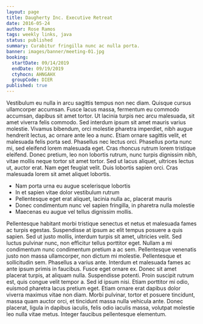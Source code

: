 ```yaml
---
layout: page
title: Daugherty Inc. Executive Retreat
date: 2016-05-24
author: Rose Ramos
tags: weekly links, java
status: published
summary: Curabitur fringilla nunc ac nulla porta.
banner: images/banner/meeting-01.jpg
booking:
  startDate: 09/14/2019
  endDate: 09/19/2019
  ctyhocn: AHNGAHX
  groupCode: DIER
published: true
---
```

Vestibulum eu nulla in arcu sagittis tempus non nec diam. Quisque cursus ullamcorper accumsan. Fusce lacus massa, fermentum eu commodo accumsan, dapibus sit amet tortor. Ut lacinia turpis nec arcu malesuada, sit amet viverra felis commodo. Sed interdum ipsum sit amet mauris varius molestie. Vivamus bibendum, orci molestie pharetra imperdiet, nibh augue hendrerit lectus, ac ornare ante leo a nunc. Etiam ornare sagittis velit, et malesuada felis porta sed. Phasellus nec lectus orci. Phasellus porta nunc mi, sed eleifend lorem malesuada eget. Cras rhoncus rutrum lorem tristique eleifend. Donec pretium, leo non lobortis rutrum, nunc turpis dignissim nibh, vitae mollis neque tortor sit amet tortor. Sed ut lacus aliquet, ultrices lectus ut, auctor erat. Nam eget feugiat velit. Duis lobortis sapien orci. Cras malesuada lorem sit amet aliquet lobortis.

* Nam porta urna eu augue scelerisque lobortis
* In et sapien vitae dolor vestibulum rutrum
* Pellentesque eget erat aliquet, lacinia nulla ac, placerat mauris
* Donec condimentum nunc vel sapien fringilla, in pharetra nulla molestie
* Maecenas eu augue vel tellus dignissim mollis.

Pellentesque habitant morbi tristique senectus et netus et malesuada fames ac turpis egestas. Suspendisse at ipsum ac elit tempus posuere a quis sapien. Sed ut justo mollis, interdum turpis sit amet, ultricies velit. Sed luctus pulvinar nunc, non efficitur tellus porttitor eget. Nullam a mi condimentum nunc condimentum pretium a ac sem. Pellentesque venenatis justo non massa ullamcorper, non dictum mi molestie. Pellentesque et sollicitudin sem. Phasellus a varius ante. Interdum et malesuada fames ac ante ipsum primis in faucibus.
Fusce eget ornare ex. Donec sit amet placerat turpis, at aliquam nulla. Suspendisse potenti. Proin suscipit rutrum est, quis congue velit tempor a. Sed id ipsum nisi. Etiam porttitor mi odio, euismod pharetra lacus pretium eget. Etiam ornare erat dapibus dolor viverra maximus vitae non diam. Morbi pulvinar, tortor et posuere tincidunt, massa quam auctor orci, et tincidunt massa nulla vehicula ante. Donec placerat, ligula in dapibus iaculis, felis odio iaculis massa, volutpat molestie leo nulla vitae metus. Integer faucibus pellentesque elementum.
